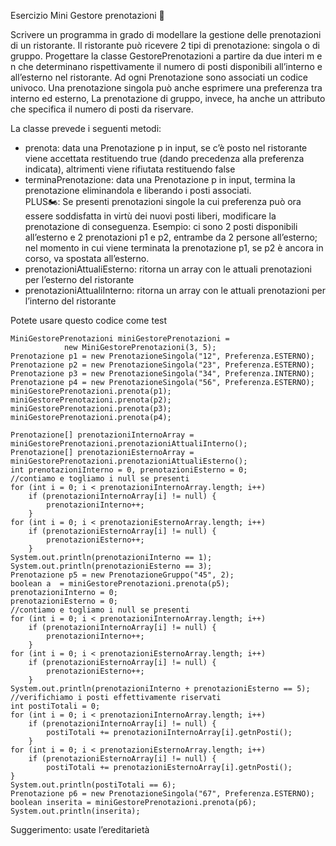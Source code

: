 Esercizio Mini Gestore prenotazioni 🛵

Scrivere un programma in grado di modellare la gestione delle prenotazioni di un ristorante. Il ristorante può ricevere 2 tipi di prenotazione: singola o di gruppo.
Progettare la classe GestorePrenotazioni a partire da due interi m e n che determinano rispettivamente il numero di posti disponibili all’interno e all’esterno nel ristorante.
Ad ogni Prenotazione sono associati un codice univoco. Una prenotazione singola può anche esprimere una preferenza tra interno ed esterno, La prenotazione di gruppo, invece, ha anche un attributo che specifica il numero di posti da riservare.

La classe prevede i seguenti metodi:

- prenota: data una Prenotazione p in input, se c’è posto nel ristorante viene accettata restituendo true (dando precedenza alla preferenza indicata), altrimenti viene rifiutata restituendo false
- terminaPrenotazione: data una Prenotazione p in input, termina la prenotazione eliminandola e liberando i posti associati.  
PLUS🏍: Se presenti prenotazioni singole la cui preferenza può ora essere soddisfatta in virtù dei nuovi posti liberi, modificare la prenotazione di conseguenza. 
Esempio: ci sono 2 posti disponibili all’esterno e 2 prenotazioni p1 e p2, entrambe da 2 persone all’esterno; nel momento in cui viene terminata la prenotazione p1, se p2 è ancora in corso, va spostata all’esterno.
- prenotazioniAttualiEsterno: ritorna un array con le attuali prenotazioni per l’esterno del ristorante
- prenotazioniAttualiInterno: ritorna un array con le attuali prenotazioni per l’interno del ristorante
  

Potete usare questo codice come test

```
MiniGestorePrenotazioni miniGestorePrenotazioni =
            new MiniGestorePrenotazioni(3, 5);
Prenotazione p1 = new PrenotazioneSingola("12", Preferenza.ESTERNO);
Prenotazione p2 = new PrenotazioneSingola("23", Preferenza.ESTERNO);
Prenotazione p3 = new PrenotazioneSingola("34", Preferenza.INTERNO);
Prenotazione p4 = new PrenotazioneSingola("56", Preferenza.ESTERNO);
miniGestorePrenotazioni.prenota(p1);
miniGestorePrenotazioni.prenota(p2);
miniGestorePrenotazioni.prenota(p3);
miniGestorePrenotazioni.prenota(p4);

Prenotazione[] prenotazioniInternoArray = miniGestorePrenotazioni.prenotazioniAttualiInterno();
Prenotazione[] prenotazioniEsternoArray = miniGestorePrenotazioni.prenotazioniAttualiEsterno();
int prenotazioniInterno = 0, prenotazioniEsterno = 0;
//contiamo e togliamo i null se presenti
for (int i = 0; i < prenotazioniInternoArray.length; i++)
    if (prenotazioniInternoArray[i] != null) {
        prenotazioniInterno++;
    }
for (int i = 0; i < prenotazioniEsternoArray.length; i++)
    if (prenotazioniEsternoArray[i] != null) {
        prenotazioniEsterno++;
    }
System.out.println(prenotazioniInterno == 1);
System.out.println(prenotazioniEsterno == 3);
Prenotazione p5 = new PrenotazioneGruppo("45", 2);
boolean a  = miniGestorePrenotazioni.prenota(p5);
prenotazioniInterno = 0;
prenotazioniEsterno = 0;
//contiamo e togliamo i null se presenti
for (int i = 0; i < prenotazioniInternoArray.length; i++)
    if (prenotazioniInternoArray[i] != null) {
        prenotazioniInterno++;
    }
for (int i = 0; i < prenotazioniEsternoArray.length; i++)
    if (prenotazioniEsternoArray[i] != null) {
        prenotazioniEsterno++;
    }
System.out.println(prenotazioniInterno + prenotazioniEsterno == 5);
//verifichiamo i posti effettivamente riservati
int postiTotali = 0;
for (int i = 0; i < prenotazioniInternoArray.length; i++)
    if (prenotazioniInternoArray[i] != null) {
        postiTotali += prenotazioniInternoArray[i].getnPosti();
    }
for (int i = 0; i < prenotazioniEsternoArray.length; i++)
    if (prenotazioniEsternoArray[i] != null) {
        postiTotali += prenotazioniEsternoArray[i].getnPosti();
}
System.out.println(postiTotali == 6);
Prenotazione p6 = new PrenotazioneSingola("67", Preferenza.ESTERNO);
boolean inserita = miniGestorePrenotazioni.prenota(p6);
System.out.println(inserita);
```

Suggerimento: usate l’ereditarietà

